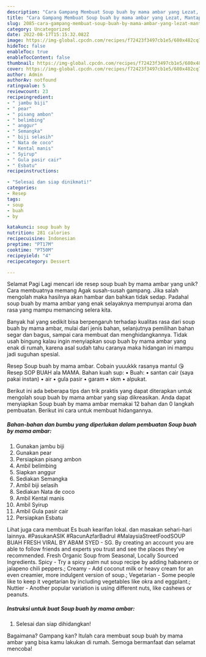 ```yaml
---
description: "Cara Gampang Membuat Soup buah by mama ambar yang Lezat, Mantap"
title: "Cara Gampang Membuat Soup buah by mama ambar yang Lezat, Mantap"
slug: 2085-cara-gampang-membuat-soup-buah-by-mama-ambar-yang-lezat-mantap
category: Uncategorized
date: 2022-08-17T15:15:32.082Z
image: https://img-global.cpcdn.com/recipes/f72423f3497cb1e5/680x482cq70/soup-buah-by-mama-ambar-foto-resep-utama.jpg
hideToc: false
enableToc: true
enableTocContent: false
thumbnail: https://img-global.cpcdn.com/recipes/f72423f3497cb1e5/680x482cq70/soup-buah-by-mama-ambar-foto-resep-utama.jpg
cover: https://img-global.cpcdn.com/recipes/f72423f3497cb1e5/680x482cq70/soup-buah-by-mama-ambar-foto-resep-utama.jpg
author: Admin
authorAv: notfound
ratingvalue: 5
reviewcount: 23
recipeingredient:
- " jambu biji"
- " pear"
- " pisang ambon"
- " belimbing"
- " anggur"
- " Semangka"
- " biji selasih"
- " Nata de coco"
- " Kental manis"
- " Syirup"
- " Gula pasir cair"
- " Esbatu"
recipeinstructions:

- "Selesai dan siap dinikmati!"
categories:
- Resep
tags:
- soup
- buah
- by

katakunci: soup buah by 
nutrition: 281 calories
recipecuisine: Indonesian
preptime: "PT17M"
cooktime: "PT50M"
recipeyield: "4"
recipecategory: Dessert

---
```



Selamat Pagi Lagi mencari ide resep soup buah by mama ambar yang unik? Cara membuatnya memang Agak susah-susah gampang. Jika salah mengolah maka hasilnya akan hambar dan bahkan tidak sedap. Padahal soup buah by mama ambar yang enak selayaknya mempunyai aroma dan rasa yang mampu memancing selera kita.


Banyak hal yang sedikit bisa berpengaruh terhadap kualitas rasa dari soup buah by mama ambar, mulai dari jenis bahan, selanjutnya pemilihan bahan segar dan bagus, sampai cara membuat dan menghidangkannya. Tidak usah bingung kalau ingin menyiapkan soup buah by mama ambar yang enak di rumah, karena asal sudah tahu caranya maka hidangan ini mampu jadi suguhan spesial.

Resep Soup buah by mama ambar. Cobain yuuukkk rasanya mantul 😘 Resep SOP BUAH ala MAMA. Bahan kuah sup: • Buah: • santan cair (saya pakai instan) • air • gula pasir • garam • skm • alpukat.


Berikut ini ada beberapa tips dan trik praktis yang dapat diterapkan untuk mengolah soup buah by mama ambar yang siap dikreasikan. Anda dapat menyiapkan Soup buah by mama ambar memakai 12 bahan dan 0 langkah pembuatan. Berikut ini cara untuk membuat hidangannya.

<!--inarticleads1-->

##### Bahan-bahan dan bumbu yang diperlukan dalam pembuatan Soup buah by mama ambar:

1. Gunakan  jambu biji
1. Gunakan  pear
1. Persiapkan  pisang ambon
1. Ambil  belimbing
1. Siapkan  anggur
1. Sediakan  Semangka
1. Ambil  biji selasih
1. Sediakan  Nata de coco
1. Ambil  Kental manis
1. Ambil  Syirup
1. Ambil  Gula pasir cair
1. Persiapkan  Esbatu


Lihat juga cara membuat Es buah kearifan lokal. dan masakan sehari-hari lainnya. #PasukanASIK #RacunAzfarBadrul #MalaysiaStreetFoodSOUP BUAH FRESH VIRAL BY ABAM SYED - SG. By creating an account you are able to follow friends and experts you trust and see the places they&#39;ve recommended. Fresh Organic Soup from Seasonal, Locally Sourced Ingredients. Spicy - Try a spicy palm nut soup recipe by adding habanero or jalapeno chili peppers.; Creamy - Add coconut milk or heavy cream for an even creamier, more indulgent version of soup.; Vegetarian - Some people like to keep it vegetarian by including vegetables like okra and eggplant.; Nuttier - Another popular variation is using different nuts, like cashews or peanuts. 

<!--inarticleads2-->

##### Instruksi untuk buat Soup buah by mama ambar:


1. Selesai dan siap dihidangkan!



Bagaimana? Gampang kan? Itulah cara membuat soup buah by mama ambar yang bisa kamu lakukan di rumah. Semoga bermanfaat dan selamat mencoba!
